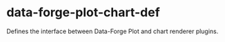 # data-forge-plot-chart-def
Defines the interface between Data-Forge Plot and chart renderer plugins.
